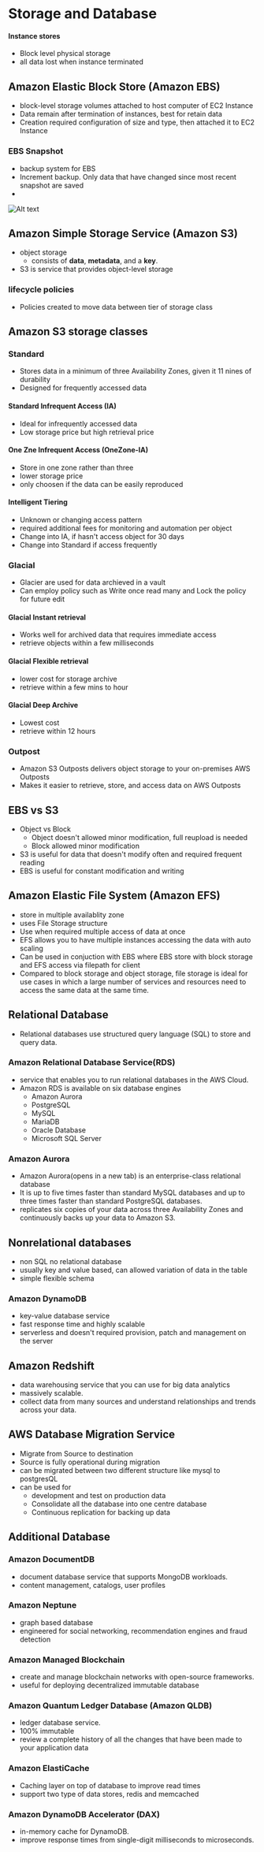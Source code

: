 # Storage and Database
#### Instance stores
- Block level physical storage
- all data lost when instance terminated
## Amazon Elastic Block Store (Amazon EBS)
- block-level storage volumes attached to host computer of EC2 Instance
- Data remain after termination of instances, best for retain data
- Creation required configuration of size and type, then attached it to EC2 Instance
### EBS Snapshot
- backup system for EBS
- Increment backup. Only data that have changed since most recent snapshot are saved
- 
![Alt text](image.png)

## Amazon Simple Storage Service (Amazon S3)
- object storage
  - consists of **data**, **metadata**, and a **key**.
- S3 is service that provides object-level storage
### lifecycle policies
- Policies created to move data between tier of storage class

## Amazon S3 storage classes
### Standard
- Stores data in a minimum of three Availability Zones, given it 11 nines of durability
- Designed for frequently accessed data

#### Standard Infrequent Access (IA)
- Ideal for infrequently accessed data
- Low storage price but high retrieval price

#### One Zne Infrequent Access (OneZone-IA)
- Store in one zone rather than three
- lower storage price
- only choosen if the data can be easily reproduced

#### Intelligent Tiering
- Unknown or changing access pattern
- required additional fees for monitoring and automation per object
- Change into IA, if hasn't access object for 30 days
- Change into Standard if access frequently

### Glacial
- Glacier are used for data archieved in a vault
- Can employ policy such as Write once read many and Lock the policy for future edit
#### Glacial Instant retrieval
- Works well for archived data that requires immediate access
- retrieve objects within a few milliseconds

#### Glacial Flexible retrieval
- lower cost for storage archive
- retrieve within a few mins to hour

#### Glacial Deep Archive
- Lowest cost
- retrieve within 12 hours

### Outpost
- Amazon S3 Outposts delivers object storage to your on-premises AWS Outposts
- Makes it easier to retrieve, store, and access data on AWS Outposts

## EBS vs S3
- Object vs Block
  - Object doesn't allowed minor modification, full reupload is needed
  - Block allowed minor modification
- S3 is useful for data that doesn't modify often and required frequent reading
- EBS is useful for constant modification and writing

## Amazon Elastic File System (Amazon EFS)
- store in multiple availablity zone
- uses File Storage structure
- Use when required multiple access of data at once
- EFS allows you to have multiple instances accessing the data with auto scaling
- Can be used in conjuction with EBS where EBS store with block storage and EFS access via filepath for client
- Compared to block storage and object storage, file storage is ideal for use cases in which a large number of services and resources need to access the same data at the same time.

## Relational Database
- Relational databases use structured query language (SQL) to store and query data.
### Amazon Relational Database Service(RDS)
- service that enables you to run relational databases in the AWS Cloud.
- Amazon RDS is available on six database engines
  - Amazon Aurora
  - PostgreSQL
  - MySQL
  - MariaDB
  - Oracle Database
  - Microsoft SQL Server

### Amazon Aurora
- Amazon Aurora(opens in a new tab) is an enterprise-class relational database
- It is up to five times faster than standard MySQL databases and up to three times faster than standard PostgreSQL databases.
- replicates six copies of your data across three Availability Zones and continuously backs up your data to Amazon S3.

## Nonrelational databases
- non SQL no relational database
- usually key and value based, can allowed variation of data in the table
- simple flexible schema

### Amazon DynamoDB
- key-value database service
- fast response time and highly scalable
- serverless and doesn't required provision, patch and management on the server

## Amazon Redshift
- data warehousing service that you can use for big data analytics
- massively scalable.
- collect data from many sources and understand relationships and trends across your data.

## AWS Database Migration Service
- Migrate from Source to destination
- Source is fully operational during migration
- can be migrated between two different structure like mysql to postgresQL
- can be used for 
	- development and test on production data
	- Consolidate all the database into one centre database
	- Continuous replication for backing up data

## Additional Database
### Amazon DocumentDB
- document database service that supports MongoDB workloads.
- content management, catalogs, user profiles

### Amazon Neptune
- graph based database
- engineered for social networking, recommendation engines and fraud detection 

### Amazon Managed Blockchain
-  create and manage blockchain networks with open-source frameworks. 
- useful for deploying decentralized immutable database

### Amazon Quantum Ledger Database (Amazon QLDB)
- ledger database service. 
- 100% immutable
- review a complete history of all the changes that have been made to your application data

### Amazon ElastiCache
- Caching layer on top of database to improve read times
- support two type of data stores, redis and memcached

### Amazon DynamoDB Accelerator (DAX)
- in-memory cache for DynamoDB. 
- improve response times from single-digit milliseconds to microseconds.
 